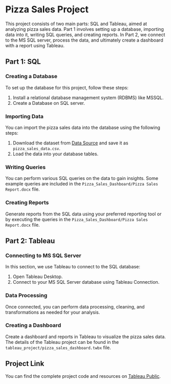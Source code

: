 # Pizza Sales Project

This project consists of two main parts: SQL and Tableau, aimed at analyzing pizza sales data. Part 1 involves setting up a database, importing data into it, writing SQL queries, and creating reports. In Part 2, we connect to the MS SQL server, process the data, and ultimately create a dashboard with a report using Tableau.

## Part 1: SQL

### Creating a Database

To set up the database for this project, follow these steps:

1. Install a relational database management system (RDBMS) like MSSQL.
2. Create a Database on SQL server.

### Importing Data

You can import the pizza sales data into the database using the following steps:

1. Download the dataset from [Data Source](https://github.com/Mylinear/Tableau_Projects/blob/main/Pizza_Sales_Dashboard/pizza_sales.csv) and save it as `pizza_sales_data.csv`.
2. Load the data into your database tables.

### Writing Queries

You can perform various SQL queries on the data to gain insights. Some example queries are included in the `Pizza_Sales_Dashboard/Pizza Sales Report.docx` file.

### Creating Reports

Generate reports from the SQL data using your preferred reporting tool or by executing the queries in the `Pizza_Sales_Dashboard/Pizza Sales Report.docx` file.

## Part 2: Tableau

### Connecting to MS SQL Server

In this section, we use Tableau to connect to the SQL database:

1. Open Tableau Desktop.
2. Connect to your MS SQL Server database using Tableau Connection.

### Data Processing

Once connected, you can perform data processing, cleaning, and transformations as needed for your analysis.

### Creating a Dashboard

Create a dashboard and reports in Tableau to visualize the pizza sales data. The details of the Tableau project can be found in the `tableau_project/pizza_sales_dashboard.twbx` file.

## Project Link

You can find the complete project code and resources on [Tableau Public](https://public.tableau.com/app/profile/mylinear/viz/Pizza_Sales_Dashboard_16954746890030/Home).
